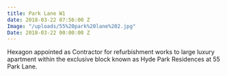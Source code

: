 ```yaml
---
title: Park Lane W1
date: 2018-03-22 07:56:00 Z
Image: "/uploads/55%20park%20lane%202.jpg"
Date: 2018-03-22 00:00:00 Z
---
```


Hexagon appointed as Contractor for refurbishment works to large luxury apartment within the exclusive block known as Hyde Park Residences at 55 Park Lane.